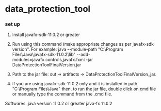 # data_protection_tool

### set up
1.  Install javafx-sdk-11.0.2 or greater
2.  Run using this command (make appropriate changes as per javafx-sdk version".
    For example: java --module-path "C:\Program Files\Java\javafx-sdk-11.0.2\lib" --add-modules=javafx.controls,javafx.fxml -jar DataProtectionToolFinalVersion.jar

3.  Path to the jar file: out -> artifacts -> DataProtectionToolFinalVersion_jar.
4.  If you are using javafx-sdk-11.0.2 only and it is installed in path "C:\Program Files\Java\" then, to run the jar file, double click on cmd file or manually type the command from the .cmd file.

Softwares:
java version 11.0.2 or greater
java-fx 11.0.2
